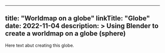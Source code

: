 
---
title: "Worldmap on a globe"
linkTitle: "Globe"
date: 2022-11-04
description: >
  Using Blender to create a worldmap on a globe (sphere)
---
Here text abut creating this globe.